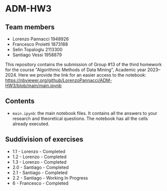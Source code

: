 # ADM-HW3

## Team members
* Lorenzo Pannacci 1948926
* Francesco Proietti 1873188
* Selin Topaloglu 2113300
* Santiago Vessi 1958879

This repository contains the submission of Group #13 of the third homework for the course "Algorithmic Methods of Data Mining", Academic year 2023–2024.
Here we provide the link for an easier access to the notebook: https://nbviewer.org/github/LorenzoPannacci/ADM-HW3/blob/main/main.ipynb

## Contents

* `main.ipynb`: the main notebook files. It contains all the answers to your research and theoretical questions. The notebook has all the cells already executed.

## Suddivision of exercises

* 1.1 - Lorenzo - Completed
* 1.2 - Lorenzo - Completed
* 1.3 - Lorenzo - Completed
* 2.0 - Santiago - Completed
* 2.1 - Santiago - Completed
* 2.2 - Santiago - Working In Progress
* 6 - Francesco - Completed
